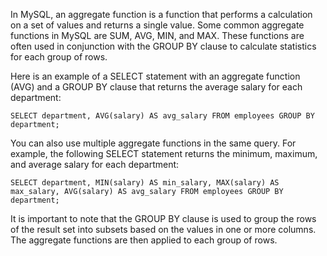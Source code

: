 In MySQL, an aggregate function is a function that performs a calculation on a set of values and returns a single value. Some common aggregate functions in MySQL are SUM, AVG, MIN, and MAX. These functions are often used in conjunction with the GROUP BY clause to calculate statistics for each group of rows.

Here is an example of a SELECT statement with an aggregate function (AVG) and a GROUP BY clause that returns the average salary for each department:



`SELECT department, AVG(salary) AS avg_salary
FROM employees
GROUP BY department;` 

You can also use multiple aggregate functions in the same query. For example, the following SELECT statement returns the minimum, maximum, and average salary for each department:



`SELECT department, MIN(salary) AS min_salary, MAX(salary) AS max_salary, AVG(salary) AS avg_salary
FROM employees
GROUP BY department;` 

It is important to note that the GROUP BY clause is used to group the rows of the result set into subsets based on the values in one or more columns. The aggregate functions are then applied to each group of rows.
